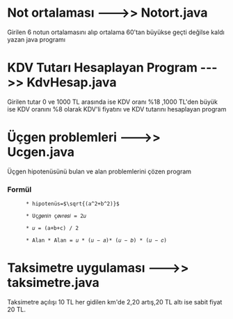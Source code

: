 # Not ortalaması --->> Notort.java
Girilen 6 notun ortalamasını alıp ortalama 60'tan büyükse geçti değilse kaldı yazan java programı 

# KDV Tutarı Hesaplayan Program --->> KdvHesap.java
Girilen tutar 0 ve 1000 TL arasında ise KDV oranı %18 ,1000 TL'den büyük ise KDV oranını %8 olarak KDV'li fiyatını ve KDV tutarını hesaplayan program

# Üçgen problemleri --->> Ucgen.java
Üçgen hipotenüsünü bulan ve alan problemlerini çözen program
### Formül
```
      * hipotenüs=$\sqrt{(a^2+b^2)}$
```
```
      * Üç𝑔𝑒𝑛𝑖𝑛 ç𝑒𝑣𝑟𝑒𝑠𝑖 = 2𝑢

      * 𝑢 = (a+b+c) / 2

      * Alan * Alan = 𝑢 * (𝑢 − 𝑎)* (𝑢 − 𝑏) * (𝑢 − 𝑐)
```

# Taksimetre uygulaması --->> taksimetre.java
Taksimetre açılışı 10 TL her gidilen km'de 2,20 artış,20 TL altı ise sabit fiyat 20 TL.
